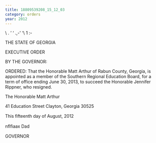 ```yaml
---
title: 18809539208_15_12_03
category: orders
year: 2012
---
```

 

\ . ’ ‘ .,-'
‘\\ 1 :-

THE STATE OF GEORGIA

EXECUTIVE ORDER

BY THE GOVERNOR:

ORDERED: That the Honorable Matt Arthur of Rabun County, Georgia, is
appointed as a member of the Southern Regional Education Board,
for a term of office ending June 30, 2013, to succeed the Honorable
Jennifer Rippner, who resigned.

The Honorable Matt Arthur

41 Education Street
Clayton, Georgia 30525

This ﬁfteenth day of August, 2012

nﬂﬁaax Dad

GOVERNOR

